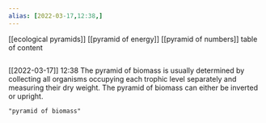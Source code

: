 ```yaml
---
alias: [2022-03-17,12:38,]
---
```

[[ecological pyramids]] [[pyramid of energy]] [[pyramid of numbers]]
table of content
```toc
```

[[2022-03-17]] 12:38
The pyramid of biomass is usually determined by collecting all organisms occupying each trophic level separately and measuring their dry weight.
The pyramid of biomass can either be inverted or upright.
```query
"pyramid of biomass"
```